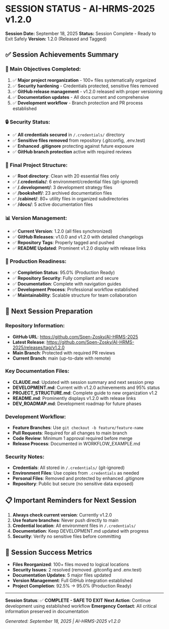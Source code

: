# SESSION STATUS - AI-HRMS-2025 v1.2.0

**Session Date:** September 18, 2025
**Status:** Session Complete - Ready to Exit Safely
**Version:** 1.2.0 (Released and Tagged)

## ✅ **Session Achievements Summary**

### **🎯 Main Objectives Completed:**
1. ✅ **Major project reorganization** - 100+ files systematically organized
2. ✅ **Security hardening** - Credentials protected, sensitive files removed
3. ✅ **GitHub release management** - v1.2.0 released with proper versioning
4. ✅ **Documentation updates** - All docs current and comprehensive
5. ✅ **Development workflow** - Branch protection and PR process established

### **🔒 Security Status:**
- ✅ **All credentials secured** in `/.credentials/` directory
- ✅ **Sensitive files removed** from repository (.gitconfig, .env.test)
- ✅ **Enhanced .gitignore** protecting against future exposure
- ✅ **GitHub branch protection** active with required reviews

### **📁 Final Project Structure:**
- ✅ **Root directory**: Clean with 20 essential files only
- ✅ **/.credentials/**: 6 environment/credential files (git-ignored)
- ✅ **/.development/**: 3 development strategy files
- ✅ **/bookshelf/**: 23 archived documentation files
- ✅ **/cabinet/**: 80+ utility files in organized subdirectories
- ✅ **/docs/**: 5 active documentation files

### **📊 Version Management:**
- ✅ **Current Version**: 1.2.0 (all files synchronized)
- ✅ **GitHub Releases**: v1.0.0 and v1.2.0 with detailed changelogs
- ✅ **Repository Tags**: Properly tagged and pushed
- ✅ **README Updated**: Prominent v1.2.0 display with release links

### **🚀 Production Readiness:**
- ✅ **Completion Status**: 95.0% (Production Ready)
- ✅ **Repository Security**: Fully compliant and secure
- ✅ **Documentation**: Complete with navigation guides
- ✅ **Development Process**: Professional workflow established
- ✅ **Maintainability**: Scalable structure for team collaboration

## 🔄 **Next Session Preparation**

### **Repository Information:**
- **GitHub URL**: https://github.com/Spen-Zosky/AI-HRMS-2025
- **Latest Release**: https://github.com/Spen-Zosky/AI-HRMS-2025/releases/tag/v1.2.0
- **Main Branch**: Protected with required PR reviews
- **Current Branch**: main (up-to-date with remote)

### **Key Documentation Files:**
- **CLAUDE.md**: Updated with session summary and next session prep
- **DEVELOPMENT.md**: Current with v1.2.0 achievements and 95% status
- **PROJECT_STRUCTURE.md**: Complete guide to new organization v1.2
- **README.md**: Prominently displays v1.2.0 with release links
- **DEV_ROADMAP.md**: Development roadmap for future phases

### **Development Workflow:**
- **Feature Branches**: Use `git checkout -b feature/feature-name`
- **Pull Requests**: Required for all changes to main branch
- **Code Review**: Minimum 1 approval required before merge
- **Release Process**: Documented in WORKFLOW_EXAMPLE.md

### **Security Notes:**
- **Credentials**: All stored in `/.credentials/` (git-ignored)
- **Environment Files**: Use copies from `.credentials` as needed
- **Personal Files**: Removed and protected by enhanced .gitignore
- **Repository**: Public but secure (no sensitive data exposed)

## 📋 **Important Reminders for Next Session**

1. **Always check current version**: Currently v1.2.0
2. **Use feature branches**: Never push directly to main
3. **Credential location**: All environment files in `/.credentials/`
4. **Documentation**: Keep DEVELOPMENT.md updated with progress
5. **Security**: Verify no sensitive files before committing

## 🎉 **Session Success Metrics**

- **Files Reorganized**: 100+ files moved to logical locations
- **Security Issues**: 2 resolved (removed .gitconfig and .env.test)
- **Documentation Updates**: 5 major files updated
- **Version Management**: Full GitHub integration established
- **Project Completion**: 92.5% → 95.0% (Production Ready)

---

**Session Status**: ✅ **COMPLETE - SAFE TO EXIT**
**Next Action**: Continue development using established workflow
**Emergency Contact**: All critical information preserved in documentation

*Generated: September 18, 2025 | AI-HRMS-2025 v1.2.0*